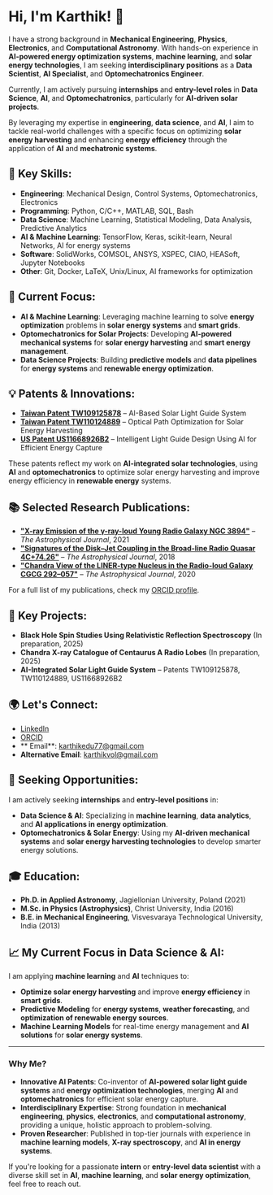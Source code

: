# Hi, I'm Karthik! 👋

I have a strong background in **Mechanical Engineering**, **Physics**, **Electronics**, and **Computational Astronomy**. With hands-on experience in **AI-powered energy optimization systems**, **machine learning**, and **solar energy technologies**, I am seeking **interdisciplinary positions** as a **Data Scientist**, **AI Specialist**, and **Optomechatronics Engineer**. 

Currently, I am actively pursuing **internships** and **entry-level roles** in **Data Science**, **AI**, and **Optomechatronics**, particularly for **AI-driven solar projects**. 

By leveraging my expertise in **engineering**, **data science**, and **AI**, I aim to tackle real-world challenges with a specific focus on optimizing **solar energy harvesting** and enhancing **energy efficiency** through the application of **AI** and **mechatronic systems**.

## 🔧 Key Skills:
- **Engineering**: Mechanical Design, Control Systems, Optomechatronics, Electronics
- **Programming**: Python, C/C++, MATLAB, SQL, Bash
- **Data Science**: Machine Learning, Statistical Modeling, Data Analysis, Predictive Analytics
- **AI & Machine Learning**: TensorFlow, Keras, scikit-learn, Neural Networks, AI for energy systems
- **Software**: SolidWorks, COMSOL, ANSYS, XSPEC, CIAO, HEASoft, Jupyter Notebooks
- **Other**: Git, Docker, LaTeX, Unix/Linux, AI frameworks for optimization

## 🌱 Current Focus:
- **AI & Machine Learning**: Leveraging machine learning to solve **energy optimization** problems in **solar energy systems** and **smart grids**.
- **Optomechatronics for Solar Projects**: Developing **AI-powered mechanical systems** for **solar energy harvesting** and **smart energy management**.
- **Data Science Projects**: Building **predictive models** and **data pipelines** for **energy systems** and **renewable energy optimization**.

## 💡 Patents & Innovations:
- **[Taiwan Patent TW109125878](https://patents.google.com/patent/TW109125878)** – AI-Based Solar Light Guide System
- **[Taiwan Patent TW110124889](https://patents.google.com/patent/TW110124889)** – Optical Path Optimization for Solar Energy Harvesting
- **[US Patent US11668926B2](https://patents.google.com/patent/US11668926B2)** – Intelligent Light Guide Design Using AI for Efficient Energy Capture

These patents reflect my work on **AI-integrated solar technologies**, using **AI** and **optomechatronics** to optimize solar energy harvesting and improve energy efficiency in **renewable energy** systems.

## 📚 Selected Research Publications:
- **["X-ray Emission of the γ-ray-loud Young Radio Galaxy NGC 3894"](https://doi.org/10.3847/1538-4357/ac1ff5)** – *The Astrophysical Journal*, 2021
- **["Signatures of the Disk–Jet Coupling in the Broad-line Radio Quasar 4C+74.26"](https://doi.org/10.3847/1538-4357/aade9c)** – *The Astrophysical Journal*, 2018
- **["Chandra View of the LINER-type Nucleus in the Radio-loud Galaxy CGCG 292–057"](https://doi.org/10.3847/1538-4357/abc4e2)** – *The Astrophysical Journal*, 2020

For a full list of my publications, check my [ORCID profile](https://orcid.org/0000-0003-0095-9302).

## 🚀 Key Projects:
- **Black Hole Spin Studies Using Relativistic Reflection Spectroscopy** (In preparation, 2025)
- **Chandra X-ray Catalogue of Centaurus A Radio Lobes** (In preparation, 2025)
- **AI-Integrated Solar Light Guide System** – Patents TW109125878, TW110124889, US11668926B2

## 🌍 Let's Connect:
- [LinkedIn](https://www.linkedin.com/in/kab2421/)
- [ORCID](https://orcid.org/0000-0003-0095-9302)
- ** Email**: [karthikedu77@gmail.com](mailto:karthikedu77@gmail.com)
- **Alternative Email**: [karthikvol@gmail.com](mailto:karthikvol@gmail.com)

## 💼 Seeking Opportunities:
I am actively seeking **internships** and **entry-level positions** in:
- **Data Science & AI**: Specializing in **machine learning**, **data analytics**, and **AI applications in energy optimization**.
- **Optomechatronics & Solar Energy**: Using my **AI-driven mechanical systems** and **solar energy harvesting technologies** to develop smarter energy solutions.

## 🎓 Education:
- **Ph.D. in Applied Astronomy**, Jagiellonian University, Poland (2021)
- **M.Sc. in Physics (Astrophysics)**, Christ University, India (2016)
- **B.E. in Mechanical Engineering**, Visvesvaraya Technological University, India (2013)

## 📈 My Current Focus in Data Science & AI:
I am applying **machine learning** and **AI** techniques to:
- **Optimize solar energy harvesting** and improve **energy efficiency** in **smart grids**.
- **Predictive Modeling** for **energy systems**, **weather forecasting**, and **optimization of renewable energy sources**.
- **Machine Learning Models** for real-time energy management and **AI solutions** for **solar energy systems**.

---

### **Why Me?**

- **Innovative AI Patents**: Co-inventor of **AI-powered solar light guide systems** and **energy optimization technologies**, merging **AI** and **optomechatronics** for efficient solar energy capture.
- **Interdisciplinary Expertise**: Strong foundation in **mechanical engineering**, **physics**, **electronics**, and **computational astronomy**, providing a unique, holistic approach to problem-solving.
- **Proven Researcher**: Published in top-tier journals with experience in **machine learning models**, **X-ray spectroscopy**, and **AI in energy systems**.

If you're looking for a passionate **intern** or **entry-level data scientist** with a diverse skill set in **AI**, **machine learning**, and **solar energy optimization**, feel free to reach out.

